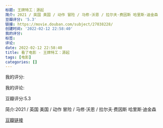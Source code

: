 ```yaml
---
标题: 王牌特工：源起
简介: 2021 / 英国 美国 / 动作 冒险 / 马修·沃恩 / 拉尔夫·费因斯 哈里斯·迪金森
豆瓣评分: '5.3'
链接: https://movie.douban.com/subject/27038228/
创建时间: '2022-02-12 22:58:40'
我的评分:
标签:
评论:
date: 2022-02-12 22:58:40
title: 看了电影 - 王牌特工：源起
tags: [电影]
categories: []
---
```


我的评分:

我的评论:

豆瓣评分:5.3

简介:2021 / 英国 美国 / 动作 冒险 / 马修·沃恩 / 拉尔夫·费因斯 哈里斯·迪金森

[豆瓣链接](https://movie.douban.com/subject/27038228/)

